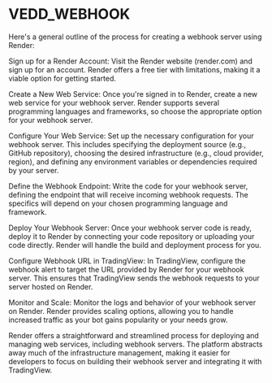 # VEDD_WEBHOOK

Here's a general outline of the process for creating a webhook server using Render:

Sign up for a Render Account: Visit the Render website (render.com) and sign up for an account. Render offers a free tier with limitations, making it a viable option for getting started.

Create a New Web Service: Once you're signed in to Render, create a new web service for your webhook server. Render supports several programming languages and frameworks, so choose the appropriate option for your webhook server.

Configure Your Web Service: Set up the necessary configuration for your webhook server. This includes specifying the deployment source (e.g., GitHub repository), choosing the desired infrastructure (e.g., cloud provider, region), and defining any environment variables or dependencies required by your server.

Define the Webhook Endpoint: Write the code for your webhook server, defining the endpoint that will receive incoming webhook requests. The specifics will depend on your chosen programming language and framework.

Deploy Your Webhook Server: Once your webhook server code is ready, deploy it to Render by connecting your code repository or uploading your code directly. Render will handle the build and deployment process for you.

Configure Webhook URL in TradingView: In TradingView, configure the webhook alert to target the URL provided by Render for your webhook server. This ensures that TradingView sends the webhook requests to your server hosted on Render.

Monitor and Scale: Monitor the logs and behavior of your webhook server on Render. Render provides scaling options, allowing you to handle increased traffic as your bot gains popularity or your needs grow.

Render offers a straightforward and streamlined process for deploying and managing web services, including webhook servers. The platform abstracts away much of the infrastructure management, making it easier for developers to focus on building their webhook server and integrating it with TradingView.
